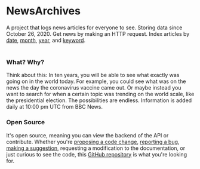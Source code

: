 # NewsArchives
 
A project that logs news articles for everyone to see. Storing data since October 26, 2020. Get news by making an HTTP request. Index articles by [date](indexing/day.md), [month](indexing/month.md), [year](indexing/year.md), and [keyword](api-usage/year.md). <br><br>

### What? Why?
Think about this: In ten years, you will be able to see what exactly was going on in the world today. For example, you could see what was on the news the day the coronavirus vaccine came out. Or maybe instead you want to search for when a certain topic was trending on the world scale, like the presidential election. The possibilities are endless. Information is added daily at 10:00 pm UTC from BBC News.

### Open Source
It's open source, meaning you can view the backend of the API or contribute. Whether you're [proposing a code change](contributing/code-changes.md), [reporting a bug](contributing/reporting-bugs.md), [making a suggestion](contributing/suggestions.md), requesting a modification to the documentation, or just curious to see the code, this [GitHub repository](https://github.com/gadhagod/News-Archives) is what you're looking for.
